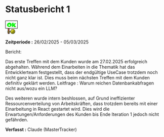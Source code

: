 Statusbericht 1
=============
![OK](./graphics/OK.jpg)

**Zeitperiode :** 26/02/2025 - 05/03/2025 

Bericht:

Das erste Treffen mit dem Kunden wurde am 27.02.2025 erfolgreich abgehalten. 
Während dem Einarbeiten in die Thematik hat das Entwicklerteam festgestellt, 
dass der endgültige UseCase trotzdem noch nicht ganz klar ist. Dies muss beim nächsten
Treffen mit dem Kunden definitiv geklärt werden.
Leitfrage : Warum reichen Datenbankabfragen nicht aus/wozu ein LLM?


Des weiteren wurde intern beshlossen, auf Grund ineffizienter Ressourcenverteilung von Arbeitskräften,
dass trotzdem bereits mit einer Einarbeitung in React gestartet wird. Dies wird die
Erwartungen/Anforderungen des Kunden bis Ende Iteration 1 jedoch nicht gefährden.


**Verfasst :** Claude (MasterTracker)

 
